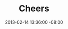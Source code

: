 ---
title: Cheers
date: 2013-02-14 13:36:00 -08:00
meta:
- year: 2010 - 2013
  company: Cheerful, Inc.
  project: Cheers
  role: Founder/Designer
images:
- path: "/uploads/cheers_2.jpg"
  title: Cheers
---